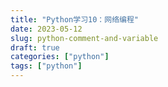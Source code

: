 ```yaml
---
title: "Python学习10：网络编程"
date: 2023-05-12
slug: python-comment-and-variable
draft: true
categories: ["python"]
tags: ["python"]
---
```

